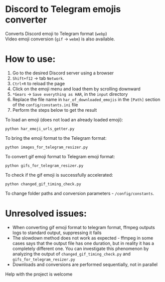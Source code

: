 # Discord to Telegram emojis converter
Converts Discord emoji to Telegram format (`webp`)  
Video emoji conversion (`gif` -> `webm`) is also available.

# How to use:
1. Go to the desired Discord server using a browser
2. `Shift+f12` -> tab `Network`.
3. `Ctrl+R` to reload the page
4. Click on the emoji menu and load them by scrolling downward
5. ``*Gears`` -> ``Save everything as HAR``, in the `input` directory
6. Replace the file name in `har_of_downloaded_emojis` in the `[Path]` section of the `config/constants.ini` file
7. Perform the steps below to get the result

To load an emoji (does not load an already loaded emoji): 
```shell
python har_emoji_urls_getter.py
```

To bring the emoji format to the Telegram format:
```shell
python images_for_telegram_resizer.py
```

To convert gif emoji format to Telegram emoji format:
```shell
python gifs_for_telegram_resizer.py
```

To check if the gif emoji is successfully accelerated:
```shell
python changed_gif_timing_check.py
```

To change folder paths and conversion parameters - ``/config/constants``.

# Unresolved issues:
- When converting gif emoji format to telegram format, ffmpeg outputs logs to standard output, suppressing it fails
- The slowdown method does not work as expected - ffmpeg in some cases says that the output file has one duration, but in reality it has a completely different one. You can investigate this phenomenon by analyzing the output of `changed_gif_timing_check.py` and `gifs_for_telegram_resizer.py`
- Downloads and conversions are performed sequentially, not in parallel

Help with the project is welcome